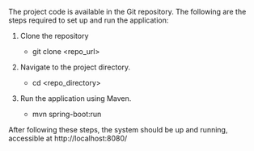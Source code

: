The project code is available in the Git repository. The following are the steps required to set up and run the application:

1. Clone the repository
   - git clone <repo_url>

2. Navigate to the project directory.
   - cd <repo_directory>
   
3. Run the application using Maven. 
   - mvn spring-boot:run

After following these steps, the system should be up and running, accessible at http://localhost:8080/
